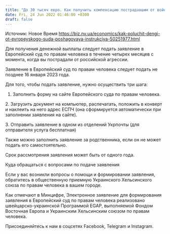 ```yaml
---
title: "До 30 тысяч евро. Как получить компенсацию пострадавшим от войны украинцам — инструкция"
date: Fri, 24 Jun 2022 01:46:00 +0300
draft: false
---
```

Источник: Новое Время https://biz.nv.ua/economics/kak-poluchit-dengi-ot-evropeyskogo-suda-poshagovaya-instrukciya-50251977.html


Для получения денежной выплаты следует подать заявление в Европейский суд по правам человека в течение четырех месяцев с момента, когда вы пострадали от российской агрессии.

Заявление в Европейский суд по правам человека следует подать не позднее 16 января 2023 года.

Для того, чтобы подать заявление, нужно осуществить три шага:

1. Заполнить форму на сайте Европейского суда по правам человека.

2️. Загрузить документ на компьютер, распечатать, положить в конверт и наклеить на него адрес ЕСПЧ (она сформируется автоматически при заполнении заявления на сайте).

3️. Отправить заявление в одном из отделений Укрпочты (для отправителя услуга бесплатная)

Также можно заполнить заявление за родственника, если он не может подать его самостоятельно.

Срок рассмотрения заявления может быть от одного года.

Куда обращаться с вопросами по подаче заявления

Если у вас возникли вопросы о помощи и формировании заявления, обратитесь в общественную приемную Украинского Хельсинского союза по правам человека в вашем городе.

Как отмечают в Минцифре, Электронное заявление для формирования заявления в Европейский суд по правам человека реализовано швейцарско-украинской Программой EGAP, выполняемой Фондом Восточная Европа и Украинским Хельсинским союзом по правам человека.

Присоединяйтесь к нам в соцсетях Facebook, Telegram и Instagram.
